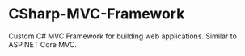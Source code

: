 # CSharp-MVC-Framework
Custom C# MVC Framework for building web applications. Similar to ASP.NET Core MVC.
